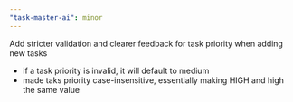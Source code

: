 ```yaml
---
"task-master-ai": minor
---
```


Add stricter validation and clearer feedback for task priority when adding new tasks

- if a task priority is invalid, it will default to medium
- made taks priority case-insensitive, essentially making HIGH and high the same value
